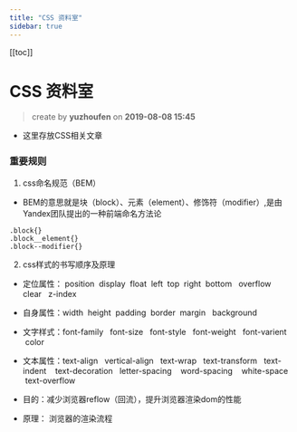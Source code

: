```yaml
---
title: "CSS 资料室"
sidebar: true
---
```

[[toc]]

CSS 资料室
==
> create by **yuzhoufen** on **2019-08-08 15:45**
* 这里存放CSS相关文章
### 重要规则
1. css命名规范（BEM）
* BEM的意思就是块（block）、元素（element）、修饰符（modifier）,是由Yandex团队提出的一种前端命名方法论
```
.block{}  
.block__element{}  
.block--modifier{}
```
2. css样式的书写顺序及原理
* 定位属性： position  display  float  left  top  right  bottom   overflow  clear   z-index
* 自身属性：width  height  padding  border  margin   background
* 文字样式：font-family   font-size   font-style   font-weight   font-varient   color   
* 文本属性：text-align   vertical-align   text-wrap   text-transform   text-indent    text-decoration   letter-spacing    word-spacing    white-space   text-overflow

* 目的：减少浏览器reflow（回流），提升浏览器渲染dom的性能
* 原理： 浏览器的渲染流程